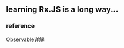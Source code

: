## learning Rx.JS is a long way...

### reference
[Observable详解](https://segmentfault.com/a/1190000008809168#articleHeader16)